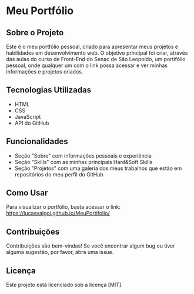 # Meu Portfólio

## Sobre o Projeto
Este é o meu portfólio pessoal, criado para apresentar meus projetos e habilidades em desenvolvimento web. O objetivo principal foi criar, através das aulas do curso de Front-End do Senac de São Leopoldo, um portifólio pessoal, onde qualquer um com o link possa acessar e ver minhas informações e projetos criados.

## Tecnologias Utilizadas
* HTML
* CSS
* JavaScript
* API do GitHub

## Funcionalidades
* Seção "Sobre" com informações pessoais e experiência
* Seção "Skills" com as minhas principais Hard&Soft Skills
* Seção "Projetos" com uma galeria dos meus trabalhos que estão em repositórios do meu perfil do GitHub

## Como Usar
Para visualizar o portfólio, basta acessar o link: https://lucasvalgoi.github.io/MeuPortifolio/

## Contribuições
Contribuições são bem-vindas! Se você encontrar algum bug ou tiver alguma sugestão, por favor, abra uma issue.

## Licença
Este projeto está licenciado sob a licença [MIT].
